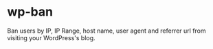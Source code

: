 wp-ban
======

Ban users by IP, IP Range, host name, user agent and referrer url from visiting your WordPress's blog.